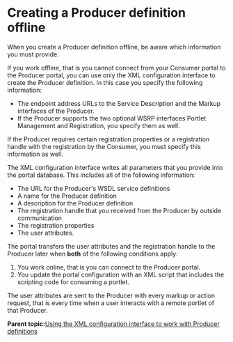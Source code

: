 # Creating a Producer definition offline

When you create a Producer definition offline, be aware which information you must provide.

If you work offline, that is you cannot connect from your Consumer portal to the Producer portal, you can use only the XML configuration interface to create the Producer definition. In this case you specify the following information:

-   The endpoint address URLs to the Service Description and the Markup interfaces of the Producer.
-   If the Producer supports the two optional WSRP interfaces Portlet Management and Registration, you specify them as well.

If the Producer requires certain registration properties or a registration handle with the registration by the Consumer, you must specify this information as well.

The XML configuration interface writes all parameters that you provide into the portal database. This includes all of the following information:

-   The URL for the Producer's WSDL service definitions
-   A name for the Producer definition
-   A description for the Producer definition
-   The registration handle that you received from the Producer by outside communication
-   The registration properties
-   The user attributes.

The portal transfers the user attributes and the registration handle to the Producer later when **both** of the following conditions apply:

1.  You work online, that is you can connect to the Producer portal.
2.  You update the portal configuration with an XML script that includes the scripting code for consuming a portlet.

The user attributes are sent to the Producer with every markup or action request, that is every time when a user interacts with a remote portlet of that Producer.

**Parent topic:**[Using the XML configuration interface to work with Producer definitions](../admin-system/wsrpt_cons_wrkprd_xml.md)


